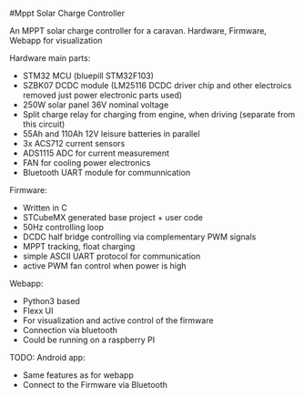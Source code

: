 #Mppt Solar Charge Controller

An MPPT solar charge controller for a caravan.
Hardware, Firmware, Webapp for visualization

Hardware main parts:
 - STM32 MCU (bluepill STM32F103)
 - SZBK07 DCDC module (LM25116 DCDC driver chip and other electroics removed just power electronic parts used)
 - 250W solar panel 36V nominal voltage
 - Split charge relay for charging from engine, when driving (separate from this circuit)
 - 55Ah and 110Ah 12V leisure batteries in parallel
 - 3x ACS712 current sensors
 - ADS1115 ADC for current measurement
 - FAN for cooling power electronics
 - Bluetooth UART module for communnication

Firmware:
- Written in C
- STCubeMX generated base project + user code
- 50Hz controlling loop
- DCDC half bridge controlling via complementary PWM signals
- MPPT tracking, float charging
- simple ASCII UART protocol for communication
- active PWM fan control when power is high

Webapp:
- Python3 based
- Flexx UI
- For visualization and active control of the firmware
- Connection via bluetooth
- Could be running on a raspberry PI

TODO:
Android app:
- Same features as for webapp
- Connect to the Firmware via Bluetooth
